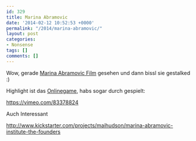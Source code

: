 ```yaml
---
id: 329
title: Marina Abramovic
date: '2014-02-12 10:52:53 +0000'
permalink: "/2014/marina-abramovic/"
layout: post
categories:
- Nonsense
tags: []
comments: []
---
```

Wow, gerade [Marina Abramovic Film](http://www.imdb.com/title/tt2073029/?ref_=fn_al_tt_4) gesehen und dann bissl sie gestalked :)

Highlight ist das [Onlinegame](http://www.pippinbarr.com/games/theartistispresent/TheArtistIsPresent.html), habs sogar durch gespielt:

<https://vimeo.com/83378824>

Auch Interessant

<http://www.kickstarter.com/projects/maihudson/marina-abramovic-institute-the-founders>